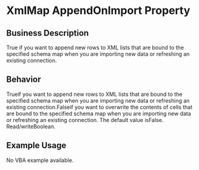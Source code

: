 # XmlMap AppendOnImport Property

## Business Description
True if you want to append new rows to XML lists that are bound to the specified schema map when you are importing new data or refreshing an existing connection.

## Behavior
Trueif you want to append new rows to XML lists that are bound to the specified schema map when you are importing new data or refreshing an existing connection.Falseif you want to overwrite the contents of cells that are bound to the specified schema map when you are importing new data or refreshing an existing connection. The default value isFalse. Read/writeBoolean.

## Example Usage
No VBA example available.